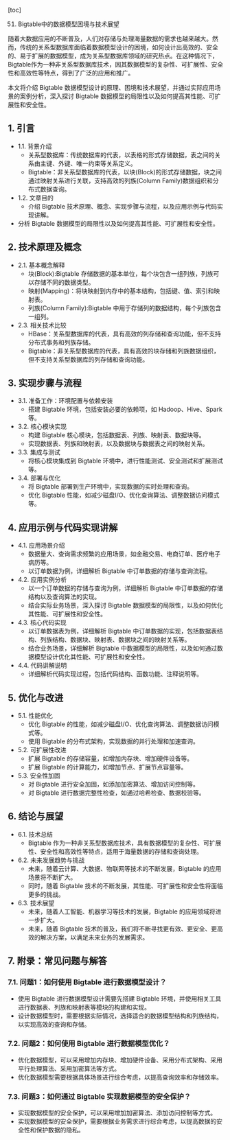 
[toc]                    
                
                
51. Bigtable中的数据模型困境与技术展望

随着大数据应用的不断普及，人们对存储与处理海量数据的需求也越来越大。然而，传统的关系型数据库面临着数据模型设计的困境，如何设计出高效的、安全的、易于扩展的数据模型，成为关系型数据库领域的研究热点。在这种情况下， Bigtable作为一种非关系型数据库技术，因其数据模型的复杂性、可扩展性、安全性和高效性等特点，得到了广泛的应用和推广。

本文将介绍 Bigtable 数据模型设计的原理、困境和技术展望，并通过实际应用场景的案例分析，深入探讨 Bigtable 数据模型的局限性以及如何提高其性能、可扩展性和安全性。

## 1. 引言

- 1.1. 背景介绍
   - 关系型数据库：传统数据库的代表，以表格的形式存储数据，表之间的关系由主键、外键、唯一约束等关系定义。
   - Bigtable：非关系型数据库的代表，以块(Block)的形式存储数据，块之间通过映射关系进行关联，支持高效的列族(Column Family)数据组织和分布式数据查询。
- 1.2. 文章目的
   - 介绍 Bigtable 技术原理、概念、实现步骤与流程，以及应用示例与代码实现讲解。
- 分析 Bigtable 数据模型的局限性以及如何提高其性能、可扩展性和安全性。

## 2. 技术原理及概念

- 2.1. 基本概念解释
   - 块(Block):Bigtable 存储数据的基本单位，每个块包含一组列族，列族可以存储不同的数据类型。
   - 映射(Mapping)：将块映射到内存中的基本结构，包括键、值、索引和映射表。
   - 列族(Column Family):Bigtable 中用于存储列的数据结构，每个列族包含一组列。
- 2.3. 相关技术比较
   - HBase：关系型数据库的代表，具有高效的列存储和查询功能，但不支持分布式事务和列族存储。
   - Bigtable：非关系型数据库的代表，具有高效的块存储和列族数据组织，但不支持关系型数据库的列存储和查询功能。

## 3. 实现步骤与流程

- 3.1. 准备工作：环境配置与依赖安装
   - 搭建 Bigtable 环境，包括安装必要的依赖项，如 Hadoop、Hive、Spark 等。
- 3.2. 核心模块实现
   - 构建 Bigtable 核心模块，包括数据表、列族、映射表、数据块等。
   - 实现数据表、列族和映射表，以及数据块与数据表之间的映射关系。
- 3.3. 集成与测试
   - 将核心模块集成到 Bigtable 环境中，进行性能测试、安全测试和扩展测试等。
- 3.4. 部署与优化
   - 将 Bigtable 部署到生产环境中，实现数据的实时处理和查询。
   - 优化 Bigtable 性能，如减少磁盘I/O、优化查询算法、调整数据访问模式等。

## 4. 应用示例与代码实现讲解

- 4.1. 应用场景介绍
   - 数据量大、查询需求频繁的应用场景，如金融交易、电商订单、医疗电子病历等。
   - 以订单数据为例，详细解析 Bigtable 中订单数据的存储与查询流程。
- 4.2. 应用实例分析
   - 以一个订单数据的存储与查询为例，详细解析 Bigtable 中订单数据的存储结构以及查询算法的实现。
   - 结合实际业务场景，深入探讨 Bigtable 数据模型的局限性，以及如何优化其性能、可扩展性和安全性。
- 4.3. 核心代码实现
   - 以订单数据表为例，详细解析 Bigtable 中订单数据的实现，包括数据表结构、列族结构、数据块、映射表、数据块之间的映射关系等。
   - 结合业务场景，详细解析 Bigtable 中数据模型的局限性，以及如何通过数据模型设计优化其性能、可扩展性和安全性。
- 4.4. 代码讲解说明
   - 详细解析代码实现过程，包括代码结构、函数功能、注释说明等。

## 5. 优化与改进

- 5.1. 性能优化
   - 优化 Bigtable 的性能，如减少磁盘I/O、优化查询算法、调整数据访问模式等。
   - 使用 Bigtable 的分布式架构，实现数据的并行处理和加速查询。
- 5.2. 可扩展性改进
   - 扩展 Bigtable 的存储容量，如增加内存块、增加硬件设备等。
   - 扩展 Bigtable 的计算能力，如增加节点、扩展节点容量等。
- 5.3. 安全性加固
   - 对 Bigtable 进行安全加固，如添加加密算法、增加访问控制等。
   - 对 Bigtable 进行数据完整性检查，如通过哈希检查、数据校验等。

## 6. 结论与展望

- 6.1. 技术总结
   - Bigtable 作为一种非关系型数据库技术，具有数据模型的复杂性、可扩展性、安全性和高效性等特点，适用于海量数据的存储和查询处理。
- 6.2. 未来发展趋势与挑战
   - 未来，随着云计算、大数据、物联网等技术的不断发展，Bigtable 的应用场景将不断扩大。
   - 同时，随着 Bigtable 技术的不断发展，其性能、可扩展性和安全性将面临更多的挑战。
- 6.3. 技术展望
   - 未来，随着人工智能、机器学习等技术的发展，Bigtable 的应用领域将进一步扩大。
   - 未来，随着 Bigtable 技术的普及，我们将不断寻找更有效、更安全、更高效的解决方案，以满足未来业务的发展需求。

## 7. 附录：常见问题与解答

### 7.1. 问题1：如何使用 Bigtable 进行数据模型设计？
   - 使用 Bigtable 进行数据模型设计需要先搭建 Bigtable 环境，并使用相关工具进行数据表、列族和映射表等模块的构建和实现。
   - 设计数据模型时，需要根据实际情况，选择适合的数据模型结构和列族结构，以实现高效的查询和存储。

### 7.2. 问题2：如何使用 Bigtable 进行数据模型优化？
   - 优化数据模型，可以采用增加内存块、增加硬件设备、采用分布式架构、采用平行处理算法、采用加密算法等方式。
   - 优化数据模型需要根据具体场景进行综合考虑，以提高查询效率和存储效率。

### 7.3. 问题3：如何通过 Bigtable 实现数据模型的安全保护？
   - 实现数据模型的安全保护，可以采用增加加密算法、添加访问控制等方式。
   - 实现数据模型的安全保护，需要根据业务需求进行综合考虑，以提高数据的安全性和保护数据的隐私。

